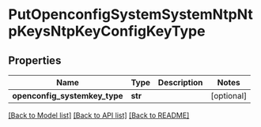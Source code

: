# PutOpenconfigSystemSystemNtpNtpKeysNtpKeyConfigKeyType

## Properties
Name | Type | Description | Notes
------------ | ------------- | ------------- | -------------
**openconfig_systemkey_type** | **str** |  | [optional] 

[[Back to Model list]](../README.md#documentation-for-models) [[Back to API list]](../README.md#documentation-for-api-endpoints) [[Back to README]](../README.md)


